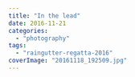 ```yaml
---
title: "In the lead"
date: 2016-11-21
categories: 
  - "photography"
tags: 
  - "raingutter-regatta-2016"
coverImage: "20161118_192509.jpg"
---
```




